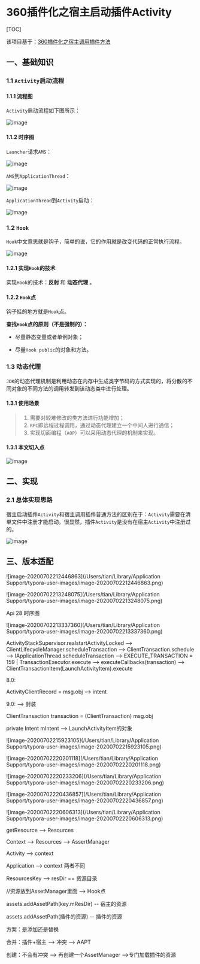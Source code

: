 # 360插件化之宿主启动插件Activity

[TOC]

该项目基于：[360插件化之宿主调用插件方法](https://github.com/tianyalu/XxtPlugin)

## 一、基础知识

### 1.1 `Activity`启动流程

#### 1.1.1 流程图

`Activity`启动流程如下图所示：  

![image](https://github.com/tianyalu/XxtPluginStartActivity/raw/master/show/activity_start_process.png)  

#### 1.1.2 时序图

`Launcher`请求`AMS`：  

![image](https://github.com/tianyalu/XxtPluginStartActivity/raw/master/show/launcher_to_ams_process.png)  

`AMS`到`ApplicationThread`：  

![image](https://github.com/tianyalu/XxtPluginStartActivity/raw/master/show/ams_to_application_thread_process.png)  

`ApplicationThread`到`Activity`启动：  

![image](https://github.com/tianyalu/XxtPluginStartActivity/raw/master/show/application_thread_to_activity_process.png)  

### 1.2 `Hook`

`Hook`中文意思就是钩子，简单的说，它的作用就是改变代码的正常执行流程。  

![image](https://github.com/tianyalu/XxtPluginStartActivity/raw/master/show/hook_process.png)  

#### 1.2.1 实现`Hook`的技术

实现`Hook`的技术：**反射** 和 **动态代理** 。  

#### 1.2.2 `Hook`点

钩子挂的地方就是`Hook`点。

**查找`Hook`点的原则（不是强制的）：**  

* 尽量静态变量或者单例对象；

* 尽量`Hook public`的对象和方法。

### 1.3 动态代理

`JDK`的动态代理机制是利用动态在内存中生成类字节码的方式实现的，将分散的不同对象的不同方法的调用转发到该动态类中进行处理。

#### 1.3.1 使用场景

> 1. 需要对较难修改的类方法进行功能增加；
> 2. `RPC`即远程过程调用，通过动态代理建立一个中间人进行通信；
> 3. 实现切面编程（`AOP`）可以采用动态代理的机制来实现。

#### 1.3.1 本文切入点

![image](https://github.com/tianyalu/XxtPluginStartActivity/raw/master/show/proxy_hook_point.png)  



## 二、实现

### 2.1 总体实现思路

宿主启动插件`Activity`和宿主调用插件普通方法的区别在于：`Activity`需要在清单文件中注册才能启动。很显然，插件`Activity`是没有在宿主`Activity`中注册过的。

![image](https://github.com/tianyalu/XxtPluginStartActivity/raw/master/show/start_plugin_activity_process.png)  



## 三、版本适配

![image-20200702212446863](/Users/tian/Library/Application Support/typora-user-images/image-20200702212446863.png)

![image-20200702213248075](/Users/tian/Library/Application Support/typora-user-images/image-20200702213248075.png)

Api 28 时序图

![image-20200702213337360](/Users/tian/Library/Application Support/typora-user-images/image-20200702213337360.png)

ActivityStackSupervisor.realstartActivityLocked --> ClientLifecycleManager.scheduleTransaction --> ClientTransaction.schedule --> IApplicationThread.scheduleTransaction --> EXECUTE_TRANSACTION = 159 | TransactionExecutor.execute --> executeCallbacks(transaction) --> ClientTransactionItem(LaunchActivityItem).execute





8.0:

ActivityClientRecord = msg.obj --> intent

9.0: --> 封装

ClientTransaction transaction = (ClientTransaction) msg.obj

private Intent mIntent --> LaunchActivityItem的对象





![image-20200702215923105](/Users/tian/Library/Application Support/typora-user-images/image-20200702215923105.png)

![image-20200702220201118](/Users/tian/Library/Application Support/typora-user-images/image-20200702220201118.png)

![image-20200702220233206](/Users/tian/Library/Application Support/typora-user-images/image-20200702220233206.png)

![image-20200702220436857](/Users/tian/Library/Application Support/typora-user-images/image-20200702220436857.png)

![image-20200702220606313](/Users/tian/Library/Application Support/typora-user-images/image-20200702220606313.png)

getResource --> Resources

Context --> Resources --> AssertManager

Activity --> context

Application --> context  两者不同

ResourcesKey --> resDir == 资源目录

//资源放到AssetManager里面 --> Hook点

assets.addAssetPath(key.mResDir) -- 宿主的资源

assets.addAssetPath(插件的资源) -- 插件的资源

方案：是添加还是替换

合并：插件+宿主 --> 冲突 --> AAPT

创建：不会有冲突 --> 再创建一个AssetManager -->专门加载插件的资源  

